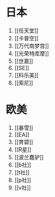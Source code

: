# 日本
1. [[任天堂]]
2. [[卡普空]]
3. [[万代南梦宫]]
4. [[光荣特库摩]]
5. [[世嘉]]
6. [[SE]]
7. [[科乐美]]
8. [[索尼]]

# 欧美
1. [[暴雪]]
2. [[EA]]
3. [[育碧]]
4. [[R星]]
5. [[波兰蠢驴]]
6. [[b社]]
7. [[t社]]
8. [[p社]]
9. [[v社]]